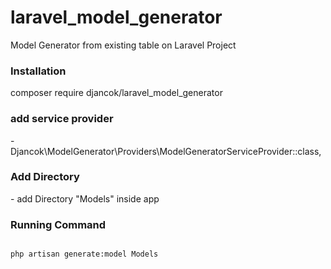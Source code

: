 # laravel_model_generator
Model Generator from existing table on Laravel Project
<h3>Installation</h3>
composer require djancok/laravel_model_generator
<h3>add service provider</h3>
- Djancok\ModelGenerator\Providers\ModelGeneratorServiceProvider::class,
<h3>Add Directory</h3>
- add Directory "Models" inside app
<h3>Running Command</h3>
<code>
php artisan generate:model Models
</code>
